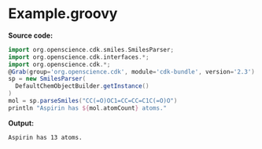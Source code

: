 # Example.groovy
**Source code:**
```groovy
import org.openscience.cdk.smiles.SmilesParser;
import org.openscience.cdk.interfaces.*;
import org.openscience.cdk.*;
@Grab(group='org.openscience.cdk', module='cdk-bundle', version='2.3')
sp = new SmilesParser(
  DefaultChemObjectBuilder.getInstance()
)
mol = sp.parseSmiles("CC(=O)OC1=CC=CC=C1C(=O)O")
println "Aspirin has ${mol.atomCount} atoms."
```
**Output:**
```plain
Aspirin has 13 atoms.
```
